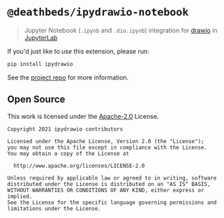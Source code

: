 # `@deathbeds/ipydrawio-notebook`

> Jupyter Notebook (`.ipynb` and `.dio.ipynb`) integration for
> [drawio](https://www.diagrams.net) in
> [JupyterLab](https://github.com/jupyterlab/jupyterlab)

If you'd just like to _use_ this extension, please run:

```bash
pip install ipydrawio
```

See the [project repo](https://github.com/deathbeds/ipydrawio) for more
information.

## Open Source

This work is licensed under the [Apache-2.0] License.

```
Copyright 2021 ipydrawio contributors

Licensed under the Apache License, Version 2.0 (the "License");
you may not use this file except in compliance with the License.
You may obtain a copy of the License at

  http://www.apache.org/licenses/LICENSE-2.0

Unless required by applicable law or agreed to in writing, software
distributed under the License is distributed on an "AS IS" BASIS,
WITHOUT WARRANTIES OR CONDITIONS OF ANY KIND, either express or implied.
See the License for the specific language governing permissions and
limitations under the License.
```

[apache-2.0]: https://github.com/deathbeds/ipydrawio/blob/master/LICENSE.txt
